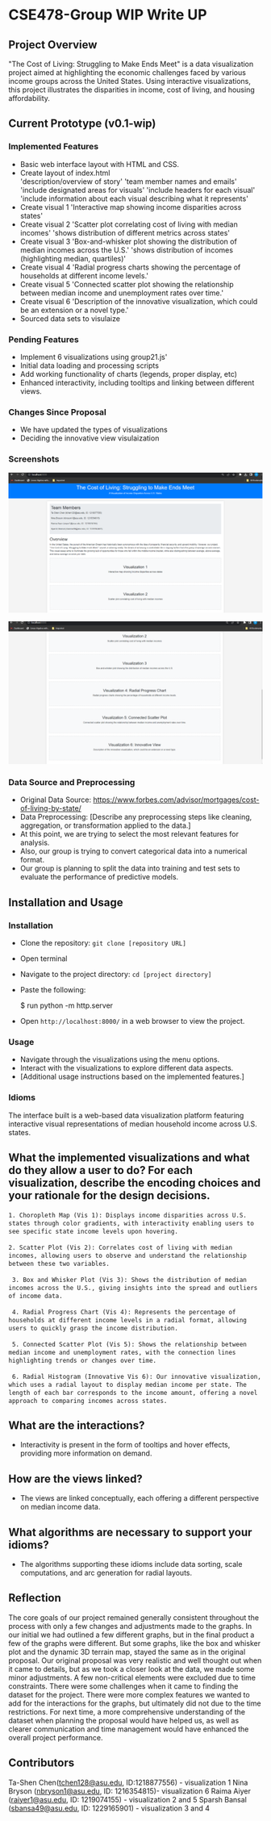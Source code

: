 # CSE478-Group WIP Write UP


## Project Overview

"The Cost of Living: Struggling to Make Ends Meet" is a data visualization project aimed at highlighting the economic challenges faced by various income groups across the United States. Using interactive visualizations, this project illustrates the disparities in income, cost of living, and housing affordability.

## Current Prototype (v0.1-wip)

### Implemented Features

- Basic web interface layout with HTML and CSS.
- Create layout of index.html  
 'description/overview of story'
 'team member names and emails'
 'include designated areas for visuals'
 'include headers for each visual'
 'include information about each visual describing what it represents'
- Create visual 1
 'Interactive map showing income disparities across states'
- Create visual 2 
  'Scatter plot correlating cost of living with median incomes'
  'shows distribution of different metrics across states'
- Create visual 3 
  'Box-and-whisker plot showing the distribution of median incomes across the U.S.'
  'shows distribution of incomes (highlighting median, quartiles)'
- Create visual 4
  'Radial progress charts showing the percentage of households at different income levels.'
- Create visual 5 
  'Connected scatter plot showing the relationship between median income and unemployment rates over time.'
- Create visual 6 
  'Description of the innovative visualization, which could be an extension or a novel type.'
- Sourced data sets to visulaize


### Pending Features
- Implement 6 visualizations using group21.js'
- Initial data loading and processing scripts
- Add working functionality of charts (legends, proper display, etc)
- Enhanced interactivity, including tooltips and linking between different views.


### Changes Since Proposal

- We have updated the types of visualizations
- Deciding the innovative view visulaization

### Screenshots

 ![Phase 1 Visualization](https://github.com/XTC333/CSE478-Group/blob/main/imgs/phase%201%20viz.png?raw=true)

![Phase 1.1 Visualization](https://github.com/XTC333/CSE478-Group/blob/main/imgs/phase%201.1%20viz.png?raw=true)


### Data Source and Preprocessing

- Original Data Source: https://www.forbes.com/advisor/mortgages/cost-of-living-by-state/
- Data Preprocessing: [Describe any preprocessing steps like cleaning, aggregation, or transformation applied to the data.]
- At this point, we are trying to select the most relevant features for analysis.
- Also, our group is trying to convert categorical data into a numerical format.
- Our group is planning to split the data into training and test sets to evaluate the performance of predictive models.


## Installation and Usage

### Installation

- Clone the repository: `git clone [repository URL]`
- Open terminal 
- Navigate to the project directory: `cd [project directory]`
- Paste the following:

  $ run  python -m http.server

- Open `http://localhost:8000/` in a web browser to view the project.

### Usage

- Navigate through the visualizations using the menu options.
- Interact with the visualizations to explore different data aspects.
- [Additional usage instructions based on the implemented features.]

### Idioms

The interface built is a web-based data visualization platform featuring interactive visual representations of median household income across U.S. states.


## What the implemented visualizations and what do they allow a user to do? For each visualization, describe the encoding choices and your rationale for the design decisions.

	1. Choropleth Map (Vis 1): Displays income disparities across U.S. states through color gradients, with interactivity enabling users to see specific state income levels upon hovering.
 
	2. Scatter Plot (Vis 2): Correlates cost of living with median incomes, allowing users to observe and understand the relationship between these two variables.
	
	 3. Box and Whisker Plot (Vis 3): Shows the distribution of median incomes across the U.S., giving insights into the spread and outliers of income data.
		
	 4. Radial Progress Chart (Vis 4): Represents the percentage of households at different income levels in a radial format, allowing users to quickly grasp the income distribution.
		
	 5. Connected Scatter Plot (Vis 5): Shows the relationship between median income and unemployment rates, with the connection lines highlighting trends or changes over time.
	  
	 6. Radial Histogram (Innovative Vis 6): Our innovative visualization, which uses a radial layout to display median income per state. The length of each bar corresponds to the income amount, offering a novel approach to comparing incomes across states.
	

## What are the interactions?

- Interactivity is present in the form of tooltips and hover effects, providing more information on demand.
  
## How are the views linked?

- The views are linked conceptually, each offering a different perspective on median income data.
  
## What algorithms are necessary to support your idioms?

- The algorithms supporting these idioms include data sorting, scale computations, and arc generation for radial layouts. 




## Reflection
The core goals of our project remained generally consistent throughout the process with only a few changes and adjustments made to the graphs. In our initial we had outlined a few different graphs, but in the final product a few of the graphs were different. But some graphs, like the box and whisker plot and the dynamic 3D terrain map, stayed the same as in the original proposal. Our original proposal was very realistic and well thought out when it came to details, but as we took a closer look at the data, we made some minor adjustments. A few non-critical elements were excluded due to time constraints. There were some challenges when it came to finding the dataset for the project. There were more complex features we wanted to add for the interactions for the graphs, but ultimately did not due to the time restrictions. For next time, a more comprehensive understanding of the dataset when planning the proposal would have helped us, as well as clearer communication and time management would have enhanced the overall project performance.

## Contributors
Ta-Shen Chen(tchen128@asu.edu, ID:1218877556) - visualization 1
Nina Bryson (nbryson1@asu.edu, ID: 1216354815)- visualization 6
Raima Aiyer (raiyer1@asu.edu, ID: 1219074155) - visualization 2 and 5
Sparsh Bansal (sbansa49@asu.edu, ID: 1229165901) - visualization 3 and 4
